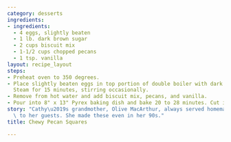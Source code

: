 ```yaml
---
category: desserts
ingredients:
- ingredients:
  - 4 eggs, slightly beaten
  - 1 lb. dark brown sugar
  - 2 cups biscuit mix
  - 1-1/2 cups chopped pecans
  - 1 tsp. vanilla
layout: recipe_layout
steps:
- Preheat oven to 350 degrees.
- Place slightly beaten eggs in top portion of double boiler with dark brown sugar.
  Steam for 15 minutes, stirring occasionally.
- Remove from hot water and add biscuit mix, pecans, and vanilla.
- Pour into 8" x 13" Pyrex baking dish and bake 20 to 28 minutes. Cut in squares.
story: "Cathy\u2019s grandmother, Olive MacArthur, always served homemade cookies\
  \ to her guests. She made these even in her 90s."
title: Chewy Pecan Squares

---
```


